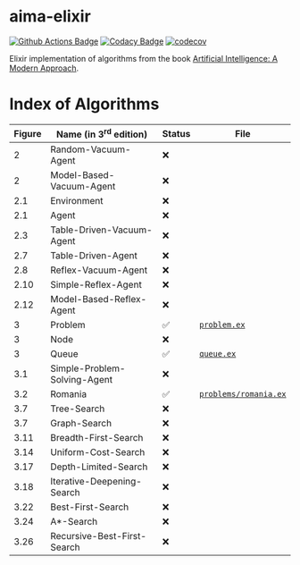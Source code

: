 # aima-elixir

[![Github Actions Badge](https://github.com/aiyogi01/aima-elixir/workflows/build/badge.svg)](https://github.com/aiyogi01/aima-elixir/actions)
[![Codacy Badge](https://app.codacy.com/project/badge/Grade/034e26081ee04c7e9c5b719136c83a39)](https://www.codacy.com/manual/aiyogi01/aima-elixir?utm_source=github.com&amp;utm_medium=referral&amp;utm_content=aiyogi01/aima-elixir&amp;utm_campaign=Badge_Grade)
[![codecov](https://codecov.io/gh/aiyogi01/aima-elixir/branch/master/graph/badge.svg)](https://codecov.io/gh/aiyogi01/aima-elixir)

Elixir implementation of algorithms from the book [Artificial Intelligence: A Modern Approach](http://aima.cs.berkeley.edu/).


# Index of Algorithms

| **Figure** | **Name (in 3<sup>rd</sup> edition)** | **Status** | **File** |
|--------|-----------------------------------|--------------------|-------------------------------|
| 2      | Random-Vacuum-Agent               | :x:                |  |
| 2      | Model-Based-Vacuum-Agent          | :x:                |  |
| 2.1    | Environment                       | :x:                |  |
| 2.1    | Agent                             | :x:                |  |
| 2.3    | Table-Driven-Vacuum-Agent         | :x:                |  |
| 2.7    | Table-Driven-Agent                | :x:                |  |
| 2.8    | Reflex-Vacuum-Agent               | :x:                |  |
| 2.10   | Simple-Reflex-Agent               | :x:                |  |
| 2.12   | Model-Based-Reflex-Agent          | :x:                |  |
| 3      | Problem                           | :white_check_mark: | [`problem.ex`](lib/problem.ex) |
| 3      | Node                              | :x:                |                                |
| 3      | Queue                             | :white_check_mark: | [`queue.ex`](lib/queue.ex)     |
| 3.1    | Simple-Problem-Solving-Agent      | :x:                |  |
| 3.2    | Romania                           | :white_check_mark: | [`problems/romania.ex`](lib/problems/romania.ex) |
| 3.7    | Tree-Search                       | :x:                |  |
| 3.7    | Graph-Search                      | :x:                |  |
| 3.11   | Breadth-First-Search              | :x:                |  |
| 3.14   | Uniform-Cost-Search               | :x:                |  |
| 3.17   | Depth-Limited-Search              | :x:                |  |
| 3.18   | Iterative-Deepening-Search        | :x:                |  |
| 3.22   | Best-First-Search                 | :x:                |  |
| 3.24   | A\*-Search                        | :x:                |  |
| 3.26   | Recursive-Best-First-Search       | :x:                |  |
